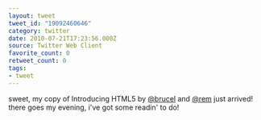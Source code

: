 ```yaml
---
layout: tweet
tweet_id: "19092460646"
category: twitter
date: 2010-07-21T17:23:56.000Z
source: Twitter Web Client
favorite_count: 0
retweet_count: 0
tags:
- tweet
---
```


sweet, my copy of Introducing HTML5 by [@brucel](https://twitter.com/@brucel) and [@rem](https://twitter.com/@rem) just arrived! there goes my evening, i've got some readin' to do!
